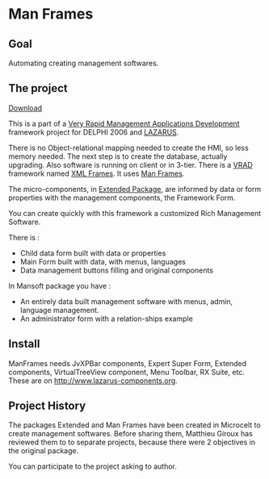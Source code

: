 # Man Frames #

## Goal ##

Automating creating management softwares.

## The project ##

[Download](https://drive.google.com/folderview?id=0B2Mi7PJexsARdklxZXozNU56b1E&usp=sharing)

This is a part of a [Very Rapid Management Applications Development](http://liberlog.fr/RAD-HTML-EN/VRAD-LAZARUS.html) framework project for DELPHI 2006 and [LAZARUS](http://www.lazarus.freepascal.org/).

There is no Object-relational mapping needed to create the HMI, so less memory needed. The next step is to create the database, actually upgrading. Also software is running on client or in 3-tier. There is a [VRAD](http://liberlog.fr/RAD-HTML-EN/VRAD-LAZARUS.html) framework named [XML Frames](http://xmlframes.liberlog.fr/). It uses [Man Frames](http://manframes.liberlog.fr/).

The micro-components, in [Extended Package](http://extended.liberlog.fr/), are informed by data or form properties with the management components, the Framework Form.

You can create quickly with this framework a customized Rich Management Software.

There is :
  * Child data form built with data or properties
  * Main Form built with data, with menus, languages
  * Data management buttons filling and original components

In Mansoft package you have :
  * An entirely data built management software with menus, admin, language management.
  * An administrator form with a relation-ships example

## Install ##

ManFrames needs JvXPBar components, Expert Super Form, Extended components, VirtualTreeView component, Menu Toolbar, RX Suite, etc. These are on http://www.lazarus-components.org.


## Project History ##

The packages Extended and Man Frames have been created in Microcelt to create management softwares. Before sharing them, Matthieu Giroux has reviewed them to to separate projects, because there were 2 objectives in the original package.

You can participate to the project asking to author.